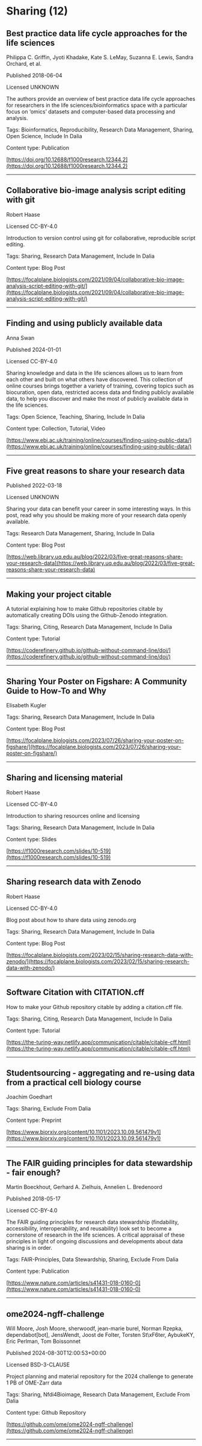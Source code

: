 # Sharing (12)
## Best practice data life cycle approaches for the life sciences

Philippa C. Griffin, Jyoti Khadake, Kate S. LeMay, Suzanna E. Lewis, Sandra Orchard, et al.

Published 2018-06-04

Licensed UNKNOWN



The authors provide an overview of best practice data life cycle approaches for researchers in the life sciences/bioinformatics space with a particular focus on ‘omics’ datasets and computer-based data processing and analysis.

Tags: Bioinformatics, Reproducibility, Research Data Management, Sharing, Open Science, Include In Dalia

Content type: Publication

[https://doi.org/10.12688/f1000research.12344.2](https://doi.org/10.12688/f1000research.12344.2)


---

## Collaborative bio-image analysis script editing with git

Robert Haase

Licensed CC-BY-4.0



Introduction to version control using git for collaborative, reproducible script editing.

Tags: Sharing, Research Data Management, Include In Dalia

Content type: Blog Post

[https://focalplane.biologists.com/2021/09/04/collaborative-bio-image-analysis-script-editing-with-git/](https://focalplane.biologists.com/2021/09/04/collaborative-bio-image-analysis-script-editing-with-git/)


---

## Finding and using publicly available data

Anna Swan

Published 2024-01-01

Licensed CC-BY-4.0



Sharing knowledge and data in the life sciences allows us to learn from each other and built on what others have discovered. This collection of online courses brings together a variety of training, covering topics such as biocuration, open data, restricted access data and finding publicly available data, to help you discover and make the most of publicly available data in the life sciences.

Tags: Open Science, Teaching, Sharing, Include In Dalia

Content type: Collection, Tutorial, Video

[https://www.ebi.ac.uk/training/online/courses/finding-using-public-data/](https://www.ebi.ac.uk/training/online/courses/finding-using-public-data/)


---

## Five great reasons to share your research data

Published 2022-03-18

Licensed UNKNOWN



Sharing your data can benefit your career in some interesting ways. In this post, read why you should be making more of your research data openly available.

Tags: Research Data Management, Sharing, Include In Dalia

Content type: Blog Post

[https://web.library.uq.edu.au/blog/2022/03/five-great-reasons-share-your-research-data](https://web.library.uq.edu.au/blog/2022/03/five-great-reasons-share-your-research-data)


---

## Making your project citable



A tutorial explaining how to make Github repositories citable by automatically creating DOIs using the Github-Zenodo integration.

Tags: Sharing, Citing, Research Data Management, Include In Dalia

Content type: Tutorial

[https://coderefinery.github.io/github-without-command-line/doi/](https://coderefinery.github.io/github-without-command-line/doi/)


---

## Sharing Your Poster on Figshare: A Community Guide to How-To and Why

Elisabeth Kugler



Tags: Sharing, Research Data Management, Include In Dalia

Content type: Blog Post

[https://focalplane.biologists.com/2023/07/26/sharing-your-poster-on-figshare/](https://focalplane.biologists.com/2023/07/26/sharing-your-poster-on-figshare/)


---

## Sharing and licensing material

Robert Haase

Licensed CC-BY-4.0



Introduction to sharing resources online and licensing

Tags: Sharing, Research Data Management, Include In Dalia

Content type: Slides

[https://f1000research.com/slides/10-519](https://f1000research.com/slides/10-519)


---

## Sharing research data with Zenodo

Robert Haase

Licensed CC-BY-4.0



Blog post about how to share data using zenodo.org

Tags: Sharing, Research Data Management, Include In Dalia

Content type: Blog Post

[https://focalplane.biologists.com/2023/02/15/sharing-research-data-with-zenodo/](https://focalplane.biologists.com/2023/02/15/sharing-research-data-with-zenodo/)


---

## Software Citation with CITATION.cff



How to make your Github repository citable by adding a citation.cff file.

Tags: Sharing, Citing, Research Data Management, Include In Dalia

Content type: Tutorial

[https://the-turing-way.netlify.app/communication/citable/citable-cff.html](https://the-turing-way.netlify.app/communication/citable/citable-cff.html)


---

## Studentsourcing - aggregating and re-using data from a practical cell biology course

Joachim Goedhart



Tags: Sharing, Exclude From Dalia

Content type: Preprint

[https://www.biorxiv.org/content/10.1101/2023.10.09.561479v1](https://www.biorxiv.org/content/10.1101/2023.10.09.561479v1)


---

## The FAIR guiding principles for data stewardship - fair enough?

Martin Boeckhout, Gerhard A. Zielhuis, Annelien L. Bredenoord

Published 2018-05-17

Licensed CC-BY-4.0



The FAIR guiding principles for research data stewardship (findability, accessibility, interoperability, and reusability) look set to become a cornerstone of research in the life sciences. A critical appraisal of these principles in light of ongoing discussions and developments about data sharing is in order.

Tags: FAIR-Principles, Data Stewardship, Sharing, Exclude From Dalia

Content type: Publication

[https://www.nature.com/articles/s41431-018-0160-0](https://www.nature.com/articles/s41431-018-0160-0)


---

## ome2024-ngff-challenge

Will Moore, Josh Moore, sherwoodf, jean-marie burel, Norman Rzepka, dependabot[bot], JensWendt, Joost de Folter, Torsten St\xF6ter, AybukeKY, Eric Perlman, Tom Boissonnet

Published 2024-08-30T12:00:53+00:00

Licensed BSD-3-CLAUSE



Project planning and material repository for the 2024 challenge to generate 1 PB of OME-Zarr data

Tags: Sharing, Nfdi4Bioimage, Research Data Management, Exclude From Dalia

Content type: Github Repository

[https://github.com/ome/ome2024-ngff-challenge](https://github.com/ome/ome2024-ngff-challenge)


---

